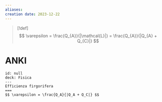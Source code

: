 ```yaml
---
aliases: 
creation date: 2023-12-22
---
```


> [!def]
> $$ \varepsilon = \frac{Q_{A}}{|\mathcal{L}|} = \frac{Q_{A}}{|Q_{A} + Q_{C}|} $$


# ANKI


```anki
id: null
deck: Fisica
---
Efficienza firgorifera
===
$$ \varepsilon = \frac{Q_A}{|Q_A + Q_C|} $$
```
